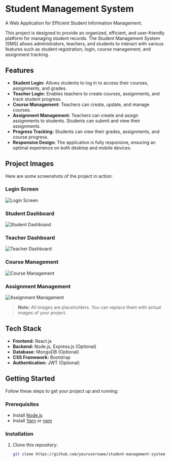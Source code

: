 # Student Management System

A Web Application for Efficient Student Information Management.

This project is designed to provide an organized, efficient, and user-friendly platform for managing student records. The Student Management System (SMS) allows administrators, teachers, and students to interact with various features such as student registration, login, course management, and assignment tracking.

## Features

- **Student Login:** Allows students to log in to access their courses, assignments, and grades.
- **Teacher Login:** Enables teachers to create courses, assignments, and track student progress.
- **Course Management:** Teachers can create, update, and manage courses.
- **Assignment Management:** Teachers can create and assign assignments to students. Students can submit and view their assignments.
- **Progress Tracking:** Students can view their grades, assignments, and course progress.
- **Responsive Design:** The application is fully responsive, ensuring an optimal experience on both desktop and mobile devices.

## Project Images

Here are some screenshots of the project in action:

### Login Screen

![Login Screen](./components/student/images/student.jpg)

### Student Dashboard

![Student Dashboard](images/student-dashboard.png)

### Teacher Dashboard

![Teacher Dashboard](images/teacher-dashboard.png)

### Course Management

![Course Management](images/course-management.png)

### Assignment Management

![Assignment Management](images/assignment-management.png)

> **Note:** All images are placeholders. You can replace them with actual images of your project.

## Tech Stack

- **Frontend:** React.js
- **Backend:** Node.js, Express.js (Optional)
- **Database:** MongoDB (Optional)
- **CSS Framework:** Bootstrap
- **Authentication:** JWT (Optional)

## Getting Started

Follow these steps to get your project up and running:

### Prerequisites

- Install [Node.js](https://nodejs.org/)
- Install [Yarn](https://yarnpkg.com/) or [npm](https://www.npmjs.com/)

### Installation

1. Clone this repository:

   ```bash
   git clone https://github.com/yourusername/student-management-system.git
   ```
